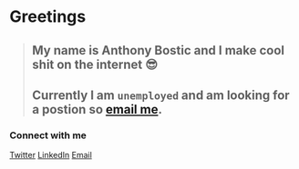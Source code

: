 # Greetings

> ## My name is **Anthony Bostic** and I make cool shit on the internet :sunglasses:
> ## Currently I am `unemployed` and am looking for a postion so [email me](mailto:anthonytb97@gmail.com).

### Connect with me
[Twitter](https://twitter.com/anthonytb)
[LinkedIn](https://www.linkedin.com/in/anthonytb/)
[Email](mailto:anthonytb97@gmail.com)